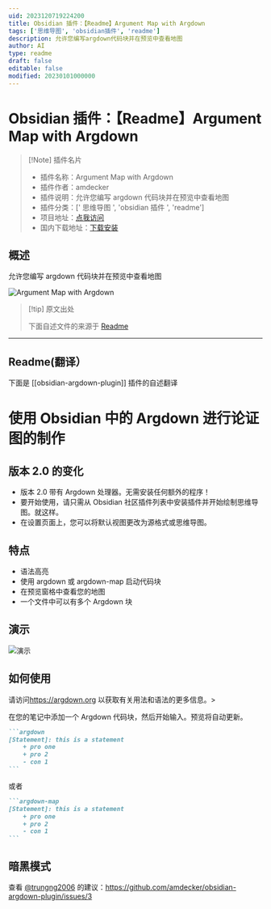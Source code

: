 ```yaml
---
uid: 2023120719224200
title: Obsidian 插件：【Readme】Argument Map with Argdown
tags: ['思维导图', 'obsidian插件', 'readme']
description: 允许您编写argdown代码块并在预览中查看地图
author: AI
type: readme
draft: false
editable: false
modified: 20230101000000
---
```


# Obsidian 插件：【Readme】Argument Map with Argdown

> [!Note] 插件名片
> - 插件名称：Argument Map with Argdown
> - 插件作者：amdecker
> - 插件说明：允许您编写 argdown 代码块并在预览中查看地图
> - 插件分类：[' 思维导图 ', 'obsidian 插件 ', 'readme']
> - 项目地址：[点我访问](https://github.com/amdecker/obsidian-argdown-plugin)
> - 国内下载地址：[下载安装](https://pkmer.cn/products/plugin/pluginMarket/?obsidian-argdown-plugin)

## 概述

允许您编写 argdown 代码块并在预览中查看地图

![Argument Map with Argdown](https://cdn.pkmer.cn/covers/obsidian-argdown-plugin_new.gif)

> [!tip] 原文出处
>
>下面自述文件的来源于 [Readme](https://ghproxy.net/https://raw.githubusercontent.com/amdecker/obsidian-argdown-plugin/master/README.md)
>

---

## Readme(翻译）

下面是 [[obsidian-argdown-plugin]] 插件的自述翻译

# 使用 Obsidian 中的 Argdown 进行论证图的制作

## 版本 2.0 的变化

* 版本 2.0 带有 Argdown 处理器。无需安装任何额外的程序！
* 要开始使用，请只需从 Obsidian 社区插件列表中安装插件并开始绘制思维导图。就这样。
* 在设置页面上，您可以将默认视图更改为源格式或思维导图。

## 特点

* 语法高亮
* 使用 argdown 或 argdown-map 启动代码块
* 在预览窗格中查看您的地图
* 一个文件中可以有多个 Argdown 块

## 演示

![演示](https://cdn.pkmer.cn/covers/obsidian-argdown-plugin_1_0.gif)

## 如何使用

请访问<https://argdown.org> 以获取有关用法和语法的更多信息。>

在您的笔记中添加一个 Argdown 代码块，然后开始输入。预览将自动更新。

````markdown
```argdown 
[Statement]: this is a statement
    + pro one
    + pro 2
    - con 1
```
````

或者

````markdown
```argdown-map
[Statement]: this is a statement
    + pro one
    + pro 2
    - con 1
```
````

## 暗黑模式

查看 [@trungng2006](https://github.com/trungng2006) 的建议：<https://github.com/amdecker/obsidian-argdown-plugin/issues/3>
